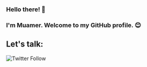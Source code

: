 ### Hello there! 👋 
### I'm Muamer. Welcome to my GitHub profile. 😊

## Let's talk:

![Twitter Follow](https://img.shields.io/twitter/follow/MuamerSeljubac?label=Follow%20me%20on%20Twitter&style=social)

<!--
**MSeljubac/MSeljubac** is a ✨ _special_ ✨ repository because its `README.md` (this file) appears on your GitHub profile.

Here are some ideas to get you started:

- 🔭 I’m currently working on ...
- 🌱 I’m currently learning ...
- 👯 I’m looking to collaborate on ...
- 🤔 I’m looking for help with ...
- 💬 Ask me about ...
- 📫 How to reach me: ...
- 😄 Pronouns: ...
- ⚡ Fun fact: ...
-->

